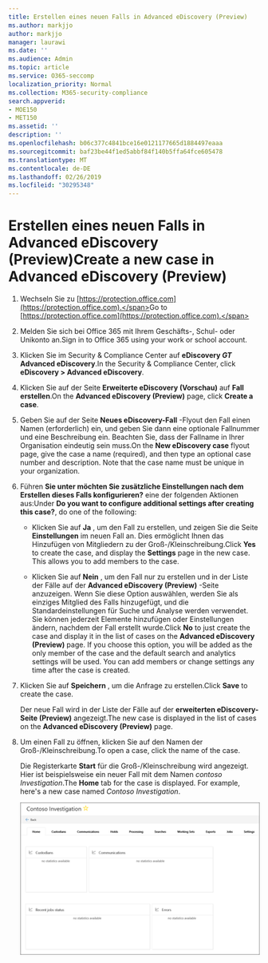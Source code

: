 ```yaml
---
title: Erstellen eines neuen Falls in Advanced eDiscovery (Preview)
ms.author: markjjo
author: markjjo
manager: laurawi
ms.date: ''
ms.audience: Admin
ms.topic: article
ms.service: O365-seccomp
localization_priority: Normal
ms.collection: M365-security-compliance
search.appverid:
- MOE150
- MET150
ms.assetid: ''
description: ''
ms.openlocfilehash: b06c377c4841bce16e0121177665d1884497eaaa
ms.sourcegitcommit: baf23be44f1ed5abbf84f140b5ffa64fce605478
ms.translationtype: MT
ms.contentlocale: de-DE
ms.lasthandoff: 02/26/2019
ms.locfileid: "30295348"
---
```

# <a name="create-a-new-case-in-advanced-ediscovery-preview"></a><span data-ttu-id="8cff2-102">Erstellen eines neuen Falls in Advanced eDiscovery (Preview)</span><span class="sxs-lookup"><span data-stu-id="8cff2-102">Create a new case in Advanced eDiscovery (Preview)</span></span>    

1. <span data-ttu-id="8cff2-103">Wechseln Sie zu [https://protection.office.com](https://protection.office.com).</span><span class="sxs-lookup"><span data-stu-id="8cff2-103">Go to [https://protection.office.com](https://protection.office.com).</span></span>
    
2. <span data-ttu-id="8cff2-104">Melden Sie sich bei Office 365 mit Ihrem Geschäfts-, Schul- oder Unikonto an.</span><span class="sxs-lookup"><span data-stu-id="8cff2-104">Sign in to Office 365 using your work or school account.</span></span>
    
3. <span data-ttu-id="8cff2-105">Klicken Sie im Security & Compliance Center auf **eDiscovery _GT_ Advanced eDiscovery**.</span><span class="sxs-lookup"><span data-stu-id="8cff2-105">In the Security & Compliance Center, click **eDiscovery > Advanced eDiscovery**.</span></span>
 
4. <span data-ttu-id="8cff2-106">Klicken Sie auf der Seite **Erweiterte eDiscovery (Vorschau)** auf **Fall erstellen**.</span><span class="sxs-lookup"><span data-stu-id="8cff2-106">On the **Advanced eDiscovery (Preview)** page, click **Create a case**.</span></span>
    
5. <span data-ttu-id="8cff2-p101">Geben Sie auf der Seite **Neues eDiscovery-Fall** -Flyout den Fall einen Namen (erforderlich) ein, und geben Sie dann eine optionale Fallnummer und eine Beschreibung ein. Beachten Sie, dass der Fallname in Ihrer Organisation eindeutig sein muss.</span><span class="sxs-lookup"><span data-stu-id="8cff2-p101">On the **New eDiscovery case** flyout page, give the case a name (required), and then type an optional case number and description. Note that the case name must be unique in your organization.</span></span>

6. <span data-ttu-id="8cff2-109">Führen **Sie unter möchten Sie zusätzliche Einstellungen nach dem Erstellen dieses Falls konfigurieren?** eine der folgenden Aktionen aus:</span><span class="sxs-lookup"><span data-stu-id="8cff2-109">Under **Do you want to configure additional settings after creating this case?**, do one of the following:</span></span>

    - <span data-ttu-id="8cff2-p102">Klicken Sie auf **Ja** , um den Fall zu erstellen, und zeigen Sie die Seite **Einstellungen** im neuen Fall an. Dies ermöglicht Ihnen das Hinzufügen von Mitgliedern zu der Groß-/Kleinschreibung.</span><span class="sxs-lookup"><span data-stu-id="8cff2-p102">Click **Yes** to create the case, and display the **Settings** page in the new case. This allows you to add members to the case.</span></span>
    
    - <span data-ttu-id="8cff2-p103">Klicken Sie auf **Nein** , um den Fall nur zu erstellen und in der Liste der Fälle auf der **Advanced eDiscovery (Preview)** -Seite anzuzeigen. Wenn Sie diese Option auswählen, werden Sie als einziges Mitglied des Falls hinzugefügt, und die Standardeinstellungen für Suche und Analyse werden verwendet. Sie können jederzeit Elemente hinzufügen oder Einstellungen ändern, nachdem der Fall erstellt wurde.</span><span class="sxs-lookup"><span data-stu-id="8cff2-p103">Click **No** to just create the case and display it in the list of cases on the **Advanced eDiscovery (Preview)** page. If you choose this option, you will be added as the only member of the case and the default search and analytics settings will be used. You can add members or change settings any time after the case is created.</span></span>

7. <span data-ttu-id="8cff2-115">Klicken Sie auf **Speichern** , um die Anfrage zu erstellen.</span><span class="sxs-lookup"><span data-stu-id="8cff2-115">Click **Save** to create the case.</span></span>

    <span data-ttu-id="8cff2-116">Der neue Fall wird in der Liste der Fälle auf der **erweiterten eDiscovery-Seite (Preview)** angezeigt.</span><span class="sxs-lookup"><span data-stu-id="8cff2-116">The new case is displayed in the list of cases on the **Advanced eDiscovery (Preview)** page.</span></span> 

8. <span data-ttu-id="8cff2-117">Um einen Fall zu öffnen, klicken Sie auf den Namen der Groß-/Kleinschreibung.</span><span class="sxs-lookup"><span data-stu-id="8cff2-117">To open a case, click the name of the case.</span></span> 

    <span data-ttu-id="8cff2-p104">Die Registerkarte **Start** für die Groß-/Kleinschreibung wird angezeigt. Hier ist beispielsweise ein neuer Fall mit dem Namen *contoso Investigation*.</span><span class="sxs-lookup"><span data-stu-id="8cff2-p104">The **Home** tab for the case is displayed. For example, here's a new case named *Contoso Investigation*.</span></span>

    ![Die Registerkarte "Start" für einen neuen Fall in Advanced eDiscovery](../media/newAeDcase.png)
